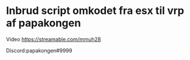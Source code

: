 # Inbrud script omkodet fra esx til vrp af papakongen

Video https://streamable.com/mmuh28

Discord:papakongen#9999
